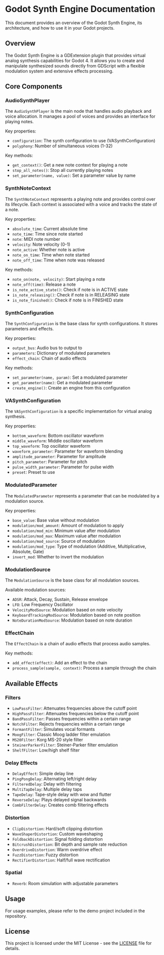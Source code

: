 # Godot Synth Engine Documentation

This document provides an overview of the Godot Synth Engine, its architecture, and how to use it in your Godot projects.

## Overview

The Godot Synth Engine is a GDExtension plugin that provides virtual analog synthesis capabilities for Godot 4. It allows you to create and manipulate synthesized sounds directly from GDScript with a flexible modulation system and extensive effects processing.

## Core Components

### AudioSynthPlayer

The `AudioSynthPlayer` is the main node that handles audio playback and voice allocation. It manages a pool of voices and provides an interface for playing notes.

Key properties:
- `configuration`: The synth configuration to use (VASynthConfiguration)
- `polyphony`: Number of simultaneous voices (1-32)

Key methods:
- `get_context()`: Get a new note context for playing a note
- `stop_all_notes()`: Stop all currently playing notes
- `set_parameter(name, value)`: Set a parameter value by name

### SynthNoteContext

The `SynthNoteContext` represents a playing note and provides control over its lifecycle. Each context is associated with a voice and tracks the state of a note.

Key properties:
- `absolute_time`: Current absolute time
- `note_time`: Time since note started
- `note`: MIDI note number
- `velocity`: Note velocity (0-1)
- `note_active`: Whether note is active
- `note_on_time`: Time when note started
- `note_off_time`: Time when note was released

Key methods:
- `note_on(note, velocity)`: Start playing a note
- `note_off(time)`: Release a note
- `is_note_active_state()`: Check if note is in ACTIVE state
- `is_note_releasing()`: Check if note is in RELEASING state
- `is_note_finished()`: Check if note is in FINISHED state

### SynthConfiguration

The `SynthConfiguration` is the base class for synth configurations. It stores parameters and effects.

Key properties:
- `output_bus`: Audio bus to output to
- `parameters`: Dictionary of modulated parameters
- `effect_chain`: Chain of audio effects

Key methods:
- `set_parameter(name, param)`: Set a modulated parameter
- `get_parameter(name)`: Get a modulated parameter
- `create_engine()`: Create an engine from this configuration

### VASynthConfiguration

The `VASynthConfiguration` is a specific implementation for virtual analog synthesis.

Key properties:
- `bottom_waveform`: Bottom oscillator waveform
- `middle_waveform`: Middle oscillator waveform
- `top_waveform`: Top oscillator waveform
- `waveform_parameter`: Parameter for waveform blending
- `amplitude_parameter`: Parameter for amplitude
- `pitch_parameter`: Parameter for pitch
- `pulse_width_parameter`: Parameter for pulse width
- `preset`: Preset to use

### ModulatedParameter

The `ModulatedParameter` represents a parameter that can be modulated by a modulation source.

Key properties:
- `base_value`: Base value without modulation
- `modulation/mod_amount`: Amount of modulation to apply
- `modulation/mod_min`: Minimum value after modulation
- `modulation/mod_max`: Maximum value after modulation
- `modulation/mod_source`: Source of modulation
- `modulation/mod_type`: Type of modulation (Additive, Multiplicative, Absolute, Gate)
- `invert_mod`: Whether to invert the modulation

### ModulationSource

The `ModulationSource` is the base class for all modulation sources.

Available modulation sources:
- `ADSR`: Attack, Decay, Sustain, Release envelope
- `LFO`: Low Frequency Oscillator
- `VelocityModSource`: Modulation based on note velocity
- `KeyboardTrackingModSource`: Modulation based on note position
- `NoteDurationModSource`: Modulation based on note duration

### EffectChain

The `EffectChain` is a chain of audio effects that process audio samples.

Key methods:
- `add_effect(effect)`: Add an effect to the chain
- `process_sample(sample, context)`: Process a sample through the chain

## Available Effects

### Filters
- `LowPassFilter`: Attenuates frequencies above the cutoff point
- `HighPassFilter`: Attenuates frequencies below the cutoff point
- `BandPassFilter`: Passes frequencies within a certain range
- `NotchFilter`: Rejects frequencies within a certain range
- `FormantFilter`: Simulates vocal formants
- `MoogFilter`: Classic Moog ladder filter emulation
- `MS20Filter`: Korg MS-20 style filter
- `SteinerParkerFilter`: Steiner-Parker filter emulation
- `ShelfFilter`: Low/high shelf filter

### Delay Effects
- `DelayEffect`: Simple delay line
- `PingPongDelay`: Alternating left/right delay
- `FilteredDelay`: Delay with filtering
- `MultiTapDelay`: Multiple delay taps
- `TapeDelay`: Tape-style delay with wow and flutter
- `ReverseDelay`: Plays delayed signal backwards
- `CombFilterDelay`: Creates comb filtering effects

### Distortion
- `ClipDistortion`: Hard/soft clipping distortion
- `WaveShaperDistortion`: Custom waveshaping
- `FoldbackDistortion`: Signal folding distortion
- `BitcrushDistortion`: Bit depth and sample rate reduction
- `OverdriveDistortion`: Warm overdrive effect
- `FuzzDistortion`: Fuzzy distortion
- `RectifierDistortion`: Half/full wave rectification

### Spatial
- `Reverb`: Room simulation with adjustable parameters

## Usage

For usage examples, please refer to the demo project included in the repository.

## License

This project is licensed under the MIT License - see the [LICENSE](LICENSE) file for details.
